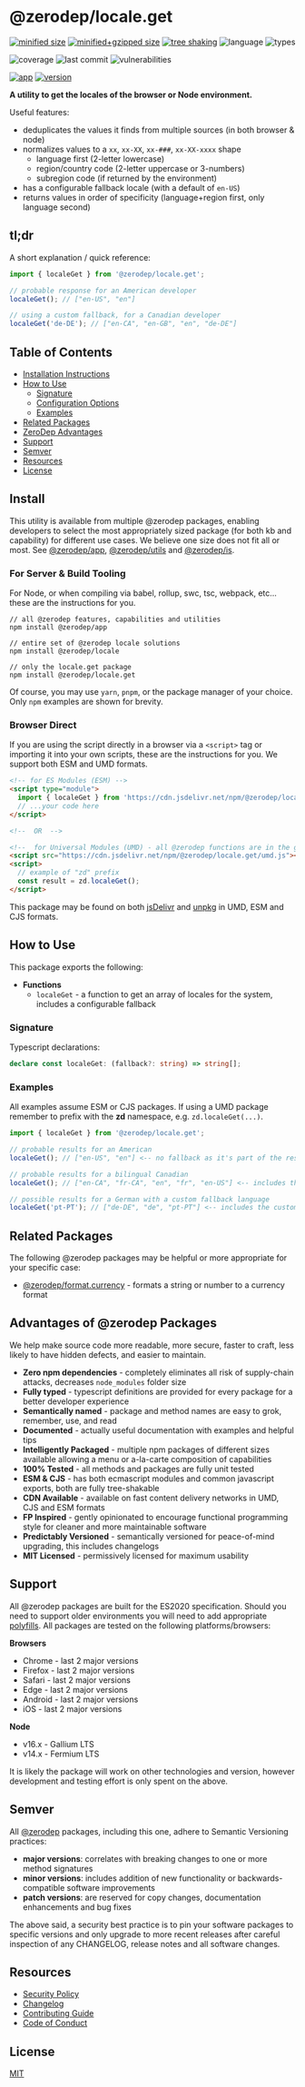 # @zerodep/locale.get

[![minified size](https://img.shields.io/bundlephobia/min/@zerodep/locale.get?style=flat-square&color=blue)](https://bundlephobia.com/package/@zerodep/locale.get) [![minified+gzipped size](https://img.shields.io/bundlephobia/minzip/@zerodep/locale.get?style=flat-square&color=blue)](https://bundlephobia.com/package/@zerodep/locale.get) [![tree shaking](https://img.shields.io/badge/tree%20shaking-supported-blue?style=flat-square)](https://bundlephobia.com/package/@zerodep/locale.get) ![language](https://img.shields.io/github/languages/top/cdepage/zerodep?style=flat-square) ![types](https://badgen.net/npm/types/@zerodep/locale.get?style=flat-square)

![coverage](https://img.shields.io/badge/coverage-100%25-green?style=flat-square) ![last commit](https://img.shields.io/github/last-commit/cdepage/zerodep?style=flat-square) ![vulnerabilities](https://img.shields.io/snyk/vulnerabilities/npm/@zerodep/locale.get?style=flat-square)

[![app](https://img.shields.io/badge/app-%40zerodep-orange?style=flat-square)](https://www.npmjs.com/package/@zerodep/app) [![version](https://img.shields.io/npm/v/@zerodep/locale.get?style=flat-square&color=orange)](https://www.npmjs.com/package/@zerodep/locale.get)

**A utility to get the locales of the browser or Node environment.**

Useful features:

- deduplicates the values it finds from multiple sources (in both browser & node)
- normalizes values to a `xx`, `xx-XX`, `xx-###`, `xx-XX-xxxx` shape
  - language first (2-letter lowercase)
  - region/country code (2-letter uppercase or 3-numbers)
  - subregion code (if returned by the environment)
- has a configurable fallback locale (with a default of `en-US`)
- returns values in order of specificity (language+region first, only language second)

## tl;dr

A short explanation / quick reference:

```typescript
import { localeGet } from '@zerodep/locale.get';

// probable response for an American developer
localeGet(); // ["en-US", "en"]

// using a custom fallback, for a Canadian developer
localeGet('de-DE'); // ["en-CA", "en-GB", "en", "de-DE"]
```

## Table of Contents

- [Installation Instructions](#install)
- [How to Use](#how-to-use)
  - [Signature](#signature)
  - [Configuration Options](#configuration-options)
  - [Examples](#examples)
- [Related Packages](#related-packages)
- [ZeroDep Advantages](#advantages-of-zerodep-packages)
- [Support](#support)
- [Semver](#semver)
- [Resources](#resources)
- [License](#license)

## Install

This utility is available from multiple @zerodep packages, enabling developers to select the most appropriately sized package (for both kb and capability) for different use cases. We believe one size does not fit all or most. See [@zerodep/app](https://www.npmjs.com/package/@zerodep/app), [@zerodep/utils](https://www.npmjs.com/package/@zerodep/utils) and [@zerodep/is](https://www.npmjs.com/package/@zerodep/is).

### For Server & Build Tooling

For Node, or when compiling via babel, rollup, swc, tsc, webpack, etc... these are the instructions for you.

```
// all @zerodep features, capabilities and utilities
npm install @zerodep/app

// entire set of @zerodep locale solutions
npm install @zerodep/locale

// only the locale.get package
npm install @zerodep/locale.get
```

Of course, you may use `yarn`, `pnpm`, or the package manager of your choice. Only `npm` examples are shown for brevity.

### Browser Direct

If you are using the script directly in a browser via a `<script>` tag or importing it into your own scripts, these are the instructions for you. We support both ESM and UMD formats.

```html
<!-- for ES Modules (ESM) -->
<script type="module">
  import { localeGet } from 'https://cdn.jsdelivr.net/npm/@zerodep/locale.get/esm.js';
  // ...your code here
</script>

<!--  OR  -->

<!--  for Universal Modules (UMD) - all @zerodep functions are in the global "zd" namespace -->
<script src="https://cdn.jsdelivr.net/npm/@zerodep/locale.get/umd.js"></script>
<script>
  // example of "zd" prefix
  const result = zd.localeGet();
</script>
```

This package may be found on both [jsDelivr](https://cdn.jsdelivr.net/npm/@zerodep/locale.get/umd.js) and [unpkg](https://unpkg.com/@zerodep/locale.get/umd.js) in UMD, ESM and CJS formats.

## How to Use

This package exports the following:

- **Functions**
  - `localeGet` - a function to get an array of locales for the system, includes a configurable fallback

### Signature

Typescript declarations:

```typescript
declare const localeGet: (fallback?: string) => string[];
```

### Examples

All examples assume ESM or CJS packages. If using a UMD package remember to prefix with the **zd** namespace, e.g. `zd.localeGet(...)`.

```typescript
import { localeGet } from '@zerodep/locale.get';

// probable results for an American
localeGet(); // ["en-US", "en"] <-- no fallback as it's part of the result set

// probable results for a bilingual Canadian
localeGet(); // ["en-CA", "fr-CA", "en", "fr", "en-US"] <-- includes the default fallback last

// possible results for a German with a custom fallback language
localeGet('pt-PT'); // ["de-DE", "de", "pt-PT"] <-- includes the custom fallback last
```

## Related Packages

The following @zerodep packages may be helpful or more appropriate for your specific case:

- [@zerodep/format.currency](https://www.npmjs.com/package/@zerodep/format.currency) - formats a string or number to a currency format

## Advantages of @zerodep Packages

We help make source code more readable, more secure, faster to craft, less likely to have hidden defects, and easier to maintain.

- **Zero npm dependencies** - completely eliminates all risk of supply-chain attacks, decreases `node_modules` folder size
- **Fully typed** - typescript definitions are provided for every package for a better developer experience
- **Semantically named** - package and method names are easy to grok, remember, use, and read
- **Documented** - actually useful documentation with examples and helpful tips
- **Intelligently Packaged** - multiple npm packages of different sizes available allowing a menu or a-la-carte composition of capabilities
- **100% Tested** - all methods and packages are fully unit tested
- **ESM & CJS** - has both ecmascript modules and common javascript exports, both are fully tree-shakable
- **CDN Available** - available on fast content delivery networks in UMD, CJS and ESM formats
- **FP Inspired** - gently opinionated to encourage functional programming style for cleaner and more maintainable software
- **Predictably Versioned** - semantically versioned for peace-of-mind upgrading, this includes changelogs
- **MIT Licensed** - permissively licensed for maximum usability

## Support

All @zerodep packages are built for the ES2020 specification. Should you need to support older environments you will need to add appropriate [polyfills](https://developer.mozilla.org/en-US/docs/Glossary/Polyfill). All packages are tested on the following platforms/browsers:

**Browsers**

- Chrome - last 2 major versions
- Firefox - last 2 major versions
- Safari - last 2 major versions
- Edge - last 2 major versions
- Android - last 2 major versions
- iOS - last 2 major versions

**Node**

- v16.x - Gallium LTS
- v14.x - Fermium LTS

It is likely the package will work on other technologies and version, however development and testing effort is only spent on the above.

## Semver

All [@zerodep](https://github.com/cdepage/zerodep) packages, including this one, adhere to Semantic Versioning practices:

- **major versions**: correlates with breaking changes to one or more method signatures
- **minor versions**: includes addition of new functionality or backwards-compatible software improvements
- **patch versions**: are reserved for copy changes, documentation enhancements and bug fixes

The above said, a security best practice is to pin your software packages to specific versions and only upgrade to more recent releases after careful inspection of any CHANGELOG, release notes and all software changes.

## Resources

- [Security Policy](https://github.com/cdepage/zerodep/blob/main/SECURITY.md)
- [Changelog](https://github.com/cdepage/zerodep/blob/main/packages/locale/locale.get/CHANGELOG.md)
- [Contributing Guide](https://github.com/cdepage/zerodep/blob/main/CONTRIBUTING.md)
- [Code of Conduct](https://github.com/cdepage/zerodep/blob/main/CODE_OF_CONDUCT.md)

## License

[MIT](https://github.com/cdepage/zerodep/blob/main/LICENSE)
